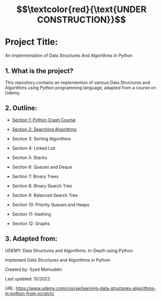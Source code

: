 # $$\textcolor{red}{\text{UNDER CONSTRUCTION}}$$

# Project Title:

An Implementation of Data Structures And Algorithms In Python

## 1. What is the project?

This repository contains an implemention of various Data Structures and Algorithms using Python programming language, 
adapted from a course on Udemy.

## 2. Outline:

- [Section 1: Python Crash Course](Section_1(Python-Crash-Course)/)

- [Section 2: Searching Algorithms](Section_2(Search-Algorithms)/)

- Section 3: Sorting Algorithms

- Section 4: Linked List

- Section 5: Stacks

- Section 6: Queues and Deque

- Section 7: Binary Trees

- Section 8: Binary Search Tree

- Section 9: Balanced Search Tree

- Section 10: Priority Queues and Heaps

- Section 11: Hashing

- Section 12: Graphs

## 3. Adapted from: 

UDEMY: Data Structures and Algorithms: In-Depth using Python

Implement Data Structures and Algorithms in Python

Created by: Syed Mohiuddin

Last updated: 10/2022

URL: https://www.udemy.com/course/learning-data-structures-algorithms-in-python-from-scratch/

